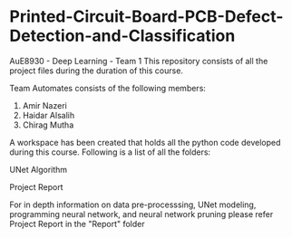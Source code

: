 # Printed-Circuit-Board-PCB-Defect-Detection-and-Classification
AuE8930 - Deep Learning - Team 1 This repository consists of all the project files during the duration of this course.

Team Automates consists of the following members:

1) Amir Nazeri
2) Haidar Alsalih
3) Chirag Mutha

A workspace has been created that holds all the python code developed during this course. Following is a list of all the folders:

UNet Algorithm

Project Report

For in depth information on data pre-processsing, UNet modeling, programming neural network, and neural network pruning please refer Project Report in the "Report" folder
